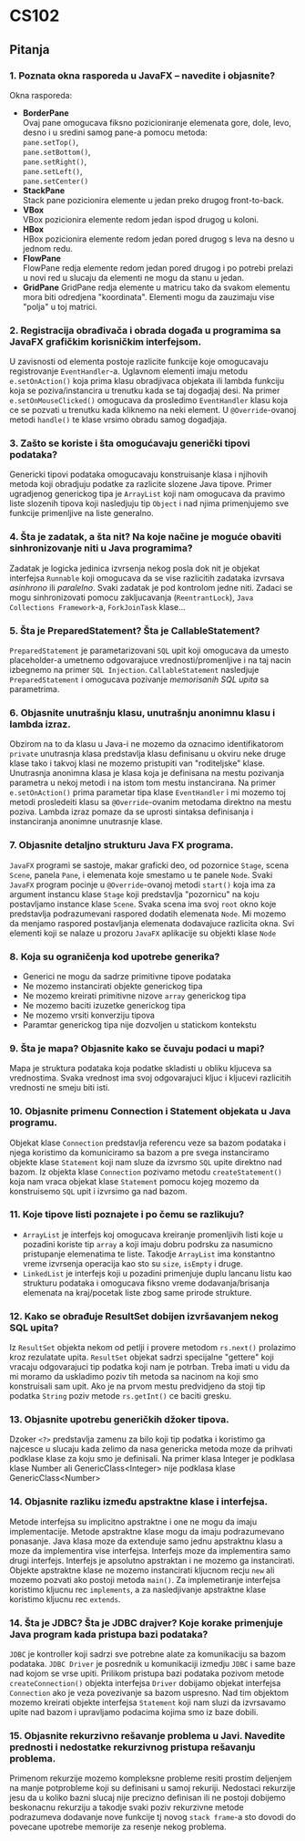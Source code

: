 # CS102

## Pitanja

### **1. Poznata okna rasporeda u JavaFX – navedite i objasnite?**  

Okna rasporeda:

* **BorderPane**  
  Ovaj pane omogucava fiksno pozicioniranje elemenata gore, dole, levo, desno i u sredini samog pane-a pomocu metoda:  
  `pane.setTop()`,  
  `pane.setBottom()`,  
  `pane.setRight()`,  
  `pane.setLeft()`,  
  `pane.setCenter()`
* **StackPane**  
  Stack pane pozicionira elemente u jedan preko drugog front-to-back.
* **VBox**  
  VBox pozicionira elemente redom jedan ispod drugog u koloni.
* **HBox**  
  HBox pozicionira elemente redom jedan pored drugog s leva na desno u jednom redu.
* **FlowPane**  
  FlowPane redja elemente redom jedan pored drugog i po potrebi prelazi u novi red u slucaju da elementi ne mogu da stanu u jedan.
* **GridPane**
  GridPane redja elemente u matricu tako da svakom elementu mora biti odredjena "koordinata". Elementi mogu da zauzimaju vise "polja" u toj matrici.

### **2. Registracija obrađivača i obrada događa u programima sa JavaFX grafičkim korisničkim interfejsom.**  

U zavisnosti od elementa postoje razlicite funkcije koje omogucavaju registrovanje `EventHandler`-a. Uglavnom elementi imaju metodu `e.setOnAction()` koja prima klasu obradjivaca objekata ili lambda funkciju koja se poziva/instancira u trenutku kada se taj dogadjaj desi. Na primer `e.setOnMouseClicked()` omogucava da prosledimo `EventHandler` klasu koja ce se pozvati u trenutku kada kliknemo na neki element. U `@Override`-ovanoj metodi `handle()` te klase vrsimo obradu samog dogadjaja.

### **3. Zašto se koriste i šta omogućavaju generički tipovi podataka?**  

Genericki tipovi podataka omogucavaju konstruisanje klasa i njihovih metoda koji obradjuju podatke za razlicite slozene Java tipove. Primer ugradjenog generickog tipa je `ArrayList` koji nam omogucava da pravimo liste slozenih tipova koji nasledjuju tip `Object` i nad njima primenjujemo sve funkcije primenljive na liste generalno.

### **4. Šta je zadatak, a šta nit? Na koje načine je moguće obaviti sinhronizovanje niti u Java programima?**  

Zadatak je logicka jedinica izvrsenja nekog posla dok nit je objekat interfejsa `Runnable` koji omogucava da se vise razlicitih zadataka izvrsava *asinhrono* ili *paralelno*. Svaki zadatak je pod kontrolom jedne niti. Zadaci se mogu sinhronizovati pomocu zakljucavanja (`ReentrantLock`), `Java Collections Framework`-a, `ForkJoinTask` klase...

### **5. Šta je PreparedStatement? Šta je CallableStatement?**  

`PreparedStatement` je parametarizovani `SQL` upit koji omogucava da umesto placeholder-a umetnemo odgovarajuce vrednosti/promenljive i na taj nacin izbegnemo na primer `SQL Injection`. `CallableStatement` nasledjuje `PreparedStatement` i omogucava pozivanje *memorisanih SQL upita* sa parametrima.

### **6. Objasnite unutrašnju klasu, unutrašnju anonimnu klasu i lambda izraz.**  

Obzirom na to da klasu u Java-i ne mozemo da oznacimo identifikatorom `private` unutrasnja klasa predstavlja klasu definisanu u okviru neke druge klase tako i takvoj klasi ne mozemo pristupiti van "roditeljske" klase. Unutrasnja anonimna klasa je klasa koja je definisana na mestu pozivanja parametra u nekoj metodi i na istom tom mestu instancirana. Na primer `e.setOnAction()` prima parametar tipa klase `EventHandler` i mi mozemo toj metodi prosledeiti klasu sa `@Override`-ovanim metodama direktno na mestu poziva. Lambda izraz pomaze da se uprosti sintaksa definisanja i instanciranja anonimne unutrasnje klase.

### **7. Objasnite detaljno strukturu Java FX programa.**  

`JavaFX` programi se sastoje, makar graficki deo, od pozornice `Stage`, scena `Scene`, panela `Pane`, i elemenata koje smestamo u te panele `Node`. Svaki `JavaFX` program pocinje u `@Override`-ovanoj metodi `start()` koja ima za argument instancu klase `Stage` koji predstavlja "pozornicu" na koju postavljamo instance klase `Scene`. Svaka scena ima svoj `root` okno koje predstavlja podrazumevani raspored dodatih elemenata `Node`. Mi mozemo da menjamo raspored postavljanja elemenata dodavajuce razlicita okna. Svi elementi koji se nalaze u prozoru `JavaFX` aplikacije su objekti klase `Node`

### **8. Koja su ograničenja kod upotrebe generika?**  

* Generici ne mogu da sadrze primitivne tipove podataka
* Ne mozemo instancirati objekte generickog tipa
* Ne mozemo kreirati primitivne nizove `array` generickog tipa
* Ne mozemo baciti izuzetke generickog tipa
* Ne mozemo vrsiti konverziju tipova
* Paramtar generickog tipa nije dozvoljen u statickom kontekstu

### **9. Šta je mapa? Objasnite kako se čuvaju podaci u mapi?**  

Mapa je struktura podataka koja podatke skladisti u obliku kljuceva sa vrednostima. Svaka vrednost ima svoj odgovarajuci kljuc i kljucevi razlicitih vrednosti ne smeju biti isti.

### **10. Objasnite primenu Connection i Statement objekata u Java programu.**  

Objekat klase `Connection` predstavlja referencu veze sa bazom podataka i njega koristimo da komuniciramo sa bazom a pre svega instanciramo objekte klase `Statement` koji nam sluze da izvrsmo `SQL` upite direktno nad bazom. Iz objekta klase `Connection` pozivamo metodu `createStatement()` koja nam vraca objekat klase `Statement` pomocu kojeg mozemo da konstruisemo `SQL` upit i izvrsimo ga nad bazom.

### **11. Koje tipove listi poznajete i po čemu se razlikuju?**

* `ArrayList` je interfejs koj omogucava kreiranje promenljivih listi koje u pozadini koriste tip `array` a koji imaju dobru podrsku za nasumicno pristupanje elemenatima te liste. Takodje `ArrayList` ima konstantno vreme izvrsenja operacija kao sto su `size`, `isEmpty` i druge.
* `LinkedList` je interfejs koji u pozadini primenjuje duplu lancanu listu kao strukturu podataka i omogucava fiksno vreme dodavanja/brisanja elemenata na kraj/pocetak liste zbog same prirode strukture.

### **12. Kako se obrađuje ResultSet dobijen izvršavanjem nekog SQL upita?**  

Iz `ResultSet` objekta nekom od petlji i provere metodom `rs.next()` prolazimo kroz rezulatate upita. `ResultSet` objekat sadrzi specijalne "gettere" koji vracaju odgovarajuci tip podatka koji nam je potrban. Treba imati u vidu da mi moramo da uskladimo poziv tih metoda sa nacinom na koji smo konstruisali sam upit. Ako je na prvom mestu predvidjeno da stoji tip podatka `String` poziv metode `rs.getInt()` ce baciti gresku.

### **13. Objasnite upotrebu generičkih džoker tipova.**  

Dzoker `<?>` predstavlja zamenu za bilo koji tip podatka i koristimo ga najcesce u slucaju kada zelimo da nasa genericka metoda moze da prihvati podklase klase za koju smo je definisali. Na primer klasa Integer je podklasa klase Number ali GenericClass\<Integer\> nije podklasa klase GenericClass\<Number\>

### **14. Objasnite razliku između apstraktne klase i interfejsa.**

Metode interfejsa su implicitno apstraktne i one ne mogu da imaju implementacije. Metode apstraktne klase mogu da imaju podrazumevano ponasanje. Java klasa moze da extenduje samo jednu apstraktnu klasu a moze da implementira vise interfejsa. Interfejs moze da implementira samo drugi interfejs. Interfejs je apsolutno apstraktan i ne mozemo ga instancirati. Objekte apstraktne klase ne mozemo instancirati kljucnom recju `new` ali mozemo pozvati ako postoji metoda `main()`. Za implemetiranje interfejsa koristimo kljucnu rec `implements`, a za nasledjivanje apstraktne klase koristimo kljucnu rec `extends`.

### **14. Šta je JDBC? Šta je JDBC drajver? Koje korake primenjuje Java program kada pristupa bazi podataka?**  

`JDBC` je kontroller koji sadrzi sve potrebne alate za komunikaciju sa bazom podataka. `JDBC Driver` je posrednik u komunikaciji izmedju `JDBC` i same baze nad kojom se vrse upiti. Prilikom pristupa bazi podataka pozivom metode `createConnection()` objekta interfejsa `Driver` dobijamo objekat interfejsa `Connection` ako je veza povezivanje sa bazom uspresno. Nad tim objektom mozemo kreirati objekte interfejsa `Statement` koji nam sluzi da izvrsavamo upite nad bazom i upravljamo podacima kojima smo iz baze dobili.

### **15.  Objasnite rekurzivno rešavanje problema u Javi. Navedite prednosti i nedostatke rekurzivnog pristupa rešavanju problema.**  

Primenom rekurzije mozemo kompleksne probleme resiti prostim deljenjem na manje potprobleme koji su definisani u samoj rekuriji. Nedostaci rekurzije jesu da u koliko bazni slucaj nije precizno definisan ili ne postoji dobijemo beskonacnu rekurziju a takodje svaki poziv rekurzivne metode podrazumeva dodavanje nove funkcije tj novog `stack frame`-a sto dovodi do povecane upotrebe memorije za resenje nekog problema.
